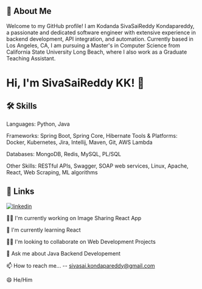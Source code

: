 
## 🚀 About Me
Welcome to my GitHub profile! I am Kodanda SivaSaiReddy Kondapareddy, a passionate and dedicated software engineer with extensive experience in backend development, API integration, and automation. Currently based in Los Angeles, CA, I am pursuing a Master's in Computer Science from California State University Long Beach, where I also work as a Graduate Teaching Assistant.

# Hi, I'm SivaSaiReddy KK! 👋


## 🛠 Skills
Languages: Python, Java

Frameworks: Spring Boot, Spring Core, Hibernate
Tools & Platforms: Docker, Kubernetes, Jira, Intellij, Maven, Git, AWS Lambda

Databases: MongoDB, Redis, MySQL, PL/SQL

Other Skills: RESTful APIs, Swagger, SOAP web services, Linux, Apache, React, Web Scraping, ML algorithms

## 🔗 Links

[![linkedin](https://img.shields.io/badge/linkedin-0A66C2?style=for-the-badge&logo=linkedin&logoColor=white)](https://www.linkedin.com/in/sivasai-kondapareddy/)



👩‍💻 I'm currently working on Image Sharing React App

🧠 I'm currently learning React

👯‍♀️ I'm looking to collaborate on Web Development Projects

💬 Ask me about Java Backend Developement

📫 How to reach me... -- sivasai.kondapareddy@gmail.com

😄 He/Him



